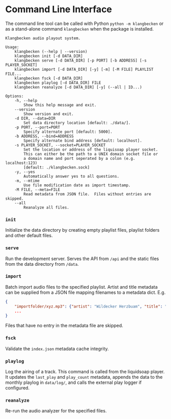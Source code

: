 # Command Line Interface

The command line tool can be called with Python `python -m klangbecken` or as a stand-alone command `klangbecken` when the package is installed.

```
Klangbecken audio playout system.

Usage:
    klangbecken (--help | --version)
    klangbecken init [-d DATA_DIR]
    klangbecken serve [-d DATA_DIR] [-p PORT] [-b ADDRESS] [-s PLAYER_SOCKET]
    klangbecken import [-d DATA_DIR] [-y] [-m] [-M FILE] PLAYLIST FILE...
    klangbecken fsck [-d DATA_DIR]
    klangbecken playlog [-d DATA_DIR] FILE
    klangbecken reanalyze [-d DATA_DIR] [-y] (--all | ID...)

Options:
    -h, --help
        Show this help message and exit.
    --version
        Show version and exit.
    -d DIR, --data=DIR
        Set data directory location [default: ./data/].
    -p PORT, --port=PORT
        Specify alternate port [default: 5000].
    -b ADDRESS, --bind=ADDRESS
        Specify alternate bind address [default: localhost].
    -s PLAYER_SOCKET, --socket=PLAYER_SOCKET
        Set the location or address of the liquisoap player socket.
        This can either be the path to a UNIX domain socket file or
        a domain name and port seperated by a colon (e.g. localhost:123)
        [default: ./klangbecken.sock]
    -y, --yes
        Automatically answer yes to all questions.
    -m, --mtime
        Use file modification date as import timestamp.
    -M FILE, --meta=FILE
        Read metadata from JSON file.  Files without entries are skipped.
    --all
        Reanalyze all files.
```

### `init`

Initialize the data directory by creating empty playlist files, playlist folders and other default files.

### `serve`

Run the development server. Serves the API from `/api` and the static files from the data directory from `/data`.

### `import`

Batch import audio files to the specified playlist.  Artist and title metadata can be supplied from a JSON file mapping filenames to a metadata dict. E.g.
```json
{
    "importfolder/xyz.mp3": {"artist": "Wildecker Herzbuam", "title": "Herzilein"}
    ...
}
```
Files that have no entry in the metadata file are skipped.

### `fsck`

Validate the `index.json` metadata cache integrity.

### `playlog`

Log the airing of a track. This command is called from the liquidsoap player. It updates the `last_play` and `play_count` metadata, appends the data to the monthly playlog in `data/log/`, and calls the external play logger if configured.

### `reanalyze`

Re-run the audio analyzer for the specified files.
